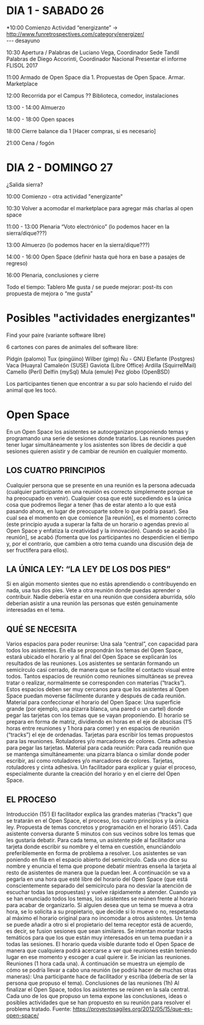 # DIA 1 - SABADO 26
*10:00 Comienzo 
Actividad “energizante” -> http://www.funretrospectives.com/category/energizer/  
--- desayuno

10:30 Apertura /
      Palabras de Luciano Vega, Coordinador Sede Tandil
      Palabras de Diego Accorinti, Coordinador Nacional
      Presentar el informe FLISOL 2017

11:00 Armado de Open Space dia 1. Propuestas de Open Space. Armar. Marketplace

12:00 Recorrida por el Campus ?? Biblioteca, comedor, instalaciones

13:00 - 14:00 Almuerzo

14:00 - 18:00 Open spaces

18:00 Cierre balance dia 1 [Hacer compras, si es necesario]

21:00 Cena / fogón

# DIA 2 - DOMINGO 27
¿Salida sierra?

10:00 Comienzo - otra actividad "energizante"

10:30 Volver a acomodar el marketplace para agregar más charlas al open space

11:00 - 13:00 Plenaria “Voto electrónico” (lo podemos hacer en la sierra/dique???)

13:00 Almuerzo (lo podemos hacer en la sierra/dique???)

14:00 - 16:00 Open Space (definir hasta qué hora en base a pasajes de regreso)

16:00 Plenaria, conclusiones y cierre


Todo el tiempo: Tablero Me gusta / se puede mejorar: post-its con propuesta de mejora o “me gusta” 

# Posibles "actividades energizantes"
Find your paire (variante software libre)

6 cartones con pares de animales del software libre:

Pidgin (palomo)
Tux (pingüino)
Wilber (gimp)
Ñu - GNU
Elefante (Postgres)
Vaca (Huayra)
Camaleón (SUSE)
Gaviota (Libre Office)
Ardilla (SquirrelMail)
Camello (Perl)
Delfín (mySql)
Mula (emule)
Pez globo (OpenBSD)

Los participantes tienen que encontrar a su par solo haciendo el ruido del animal que les tocó.


# Open Space
En un Open Space los asistentes se autoorganizan proponiendo temas y programando una serie de sesiones donde tratarlos. Las reuniones pueden tener lugar simultáneamente y los asistentes son libres de decidir a qué sesiones quieren asistir y de cambiar de reunión en cualquier momento.

## LOS CUATRO PRINCIPIOS
Cualquier persona que se presente en una reunión es la persona adecuada (cualquier participante en una reunión es correcto simplemente porque se ha preocupado en venir).
Cualquier cosa que esté sucediendo es la única cosa que podremos llegar a tener (has de estar atento a lo que está pasando ahora, en lugar de preocuparte sobre lo que podría pasar).
Sea cual sea el momento en que comience [la reunión], es el momento correcto (este principio ayuda a superar la falta de un horario o agendas previo al Open Space y enfatiza la creatividad y la innovación).
Cuando se acabó [la reunión], se acabó (fomenta que los participantes no desperdicien el tiempo y, por el contrario, que cambien a otro tema cuando una discusión deja de ser fructífera para ellos).
## LA ÚNICA LEY: “LA LEY DE LOS DOS PIES”
Si en algún momento sientes que no estás aprendiendo o contribuyendo en nada, usa tus dos pies. Vete a otra reunión donde puedas aprender o contribuir. Nadie debería estar en una reunión que considera aburrida, sólo deberían asistir a una reunión las personas que estén genuinamente interesadas en el tema.
## QUÉ SE NECESITA
Varios espacios para poder reunirse:
Una sala “central”, con capacidad para todos los asistentes. En ella se propondrán los temas del Open Space, estará ubicado el horario y al final del Open Space se explicarán los resultados de las reuniones. Los asistentes se sentarán formando un semicírculo casi cerrado, de manera que se facilite el contacto visual entre todos.
Tantos espacios de reunión como reuniones simultáneas se prevea tratar o realizar, normalmente se corresponden con materias (“tracks”). Estos espacios deben ser muy cercanos para que los asistentes al Open Space puedan moverse fácilmente durante y después de cada reunión. 
Material para confeccionar el horario del Open Space:
Una superficie grande (por ejemplo, una pizarra blanca, una pared o un cartel) donde pegar las tarjetas con los temas que se vayan proponiendo. El horario se prepara en forma de matriz, dividiendo en horas en el eje de abscisas (1’5 horas entre reuniones y 1 hora para comer) y en espacios de reunión (“tracks”) el eje de ordenadas.
Tarjetas para escribir los temas propuestos para las reuniones.
Rotuladores y/o marcadores de colores.
Cinta adhesiva para pegar las tarjetas.
Material para cada reunión:
Para cada reunión que se mantenga simultáneamente: una pizarra blanca o similar donde poder escribir, así como rotuladores y/o marcadores de colores.
Tarjetas, rotuladores y cinta adhesiva.
Un facilitador para explicar y guiar el proceso, especialmente durante la creación del horario y en el cierre del Open Space.
## EL PROCESO
Introducción (15’)
El facilitador explica las grandes materias (“tracks”) que se tratarán en el Open Space, el proceso, los cuatro principios y la única ley.
Propuesta de temas concretos y programación en el horario (45’).
Cada asistente conversa durante 5 minutos con sus vecinos sobre los temas que les gustaría debatir. Para cada tema, un asistente pide al facilitador una tarjeta donde escribir su nombre y el tema en cuestión, enunciándolo preferiblemente en forma de problema a resolver.
Los asistentes se van poniendo en fila en el espacio abierto del semicírculo. Cada uno dice su nombre y enuncia el tema que propone debatir mientras enseña la tarjeta al resto de asistentes de manera que la puedan leer. A continuación se va a pegarla en una hora que esté libre del horario del Open Space (que está conscientemente separado del semicírculo para no desviar la atención de escuchar todas las propuestas) y vuelve rápidamente a atender.
Cuando ya se han enunciado todos los temas, los asistentes se reúnen frente al horario para acabar de organizarlo.
Si alguien desea que un tema se mueva a otra hora, se lo solicita a su propietario, que decide si lo mueve o no, respetando al máximo el horario original para no incomodar a otros asistentes.
Un tema se puede añadir a otro si el propietario del tema receptor está de acuerdo, es decir, se fusion sesiones que sean similares.
Se intentan montar tracks temáticos para que los que están muy interesados en un tema puedan ir a todas las sesiones.
El horario queda visible durante todo el Open Space de manera que cualquiera podrá acercarse a ver qué reuniones están teniendo lugar en ese momento y escoger a cual quiere ir.
Se inician las reuniones.
Reuniones (1 hora cada una). A continuación se muestra un ejemplo de cómo se podría llevar a cabo una reunión (se podría hacer de muchas otras maneras):
Una participante hace de facilitador y escriba (debería de ser la persona que propuso el tema).
Conclusiones de las reuniones (1h)
Al finalizar el Open Space, todos los asistentes se reúnen en la sala central. Cada uno de los que propuso un tema expone las conclusiones, ideas o posibles actividades que se han propuesto en su reunión para resolver el problema tratado.
Fuente: https://proyectosagiles.org/2012/05/15/que-es-open-space/
